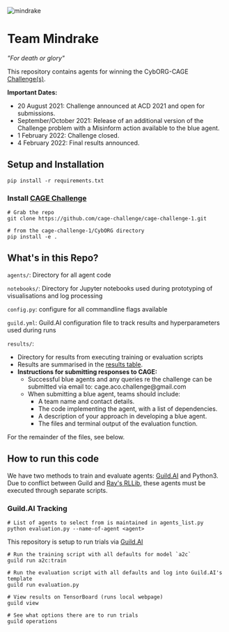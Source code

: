 
![mindrake](https://user-images.githubusercontent.com/10000317/150498045-b712992c-b569-4654-a35e-65660df3f795.png)

# Team Mindrake
*"For death or glory"*


This repository contains agents for winning the CybORG-CAGE [Challenge(s)](https://github\.com/cage\-challenge/cage\-challenge\-1/tree/main/CybORG).

**Important Dates:**

- 20 August 2021: Challenge announced at ACD 2021 and open for submissions\.
- September/October 2021: Release of an additional version of the Challenge problem with a Misinform action available to the blue agent\.
- 1 February 2022: Challenge closed\.
- 4 February 2022: Final results announced\.

## Setup and Installation

```
pip install -r requirements.txt
```

### Install [CAGE Challenge](https://github.com/cage-challenge/cage-challenge-1)

```
# Grab the repo
git clone https://github.com/cage-challenge/cage-challenge-1.git

# from the cage-challenge-1/CybORG directory
pip install -e .
```


## What's in this Repo?

`agents/`: Directory for all agent code

`notebooks/`: Directory for Jupyter notebooks used during prototyping of visualisations and log processing

`config.py`: configure for all commandline flags available

`guild.yml`: Guild.AI configuration file to track results and hyperparameters used during runs


`results/`:

- Directory for results from executing training or evaluation scripts
- Results are summarised in the [results table](results.MD).
- **Instructions for submitting responses to CAGE:**
	- Successful blue agents and any queries re the challenge can be submitted via email to: cage\.aco\.challenge@gmail\.com
	- When submitting a blue agent, teams should include:
		- A team name and contact details\.
		- The code implementing the agent, with a list of dependencies\.
		- A description of your approach in developing a blue agent\.
		- The files and terminal output of the evaluation function\.

For the remainder of the files, see below.



## How to run this code

We have two methods to train and evaluate agents: [Guild.AI](https://guild.ai/) and Python3. Due to conflict between Guild and [Ray's RLLib](https://docs.ray.io/en/latest/rllib-algorithms.html), these agents must be executed through separate scripts.

### Guild.AI Tracking

```
# List of agents to select from is maintained in agents_list.py
python evaluation.py --name-of-agent <agent>
```

This repository is setup to run trials via [Guild.AI](https://my.guild.ai/)

```
# Run the training script with all defaults for model `a2c`
guild run a2c:train

# Run the evaluation script with all defaults and log into Guild.AI's template
guild run evaluation.py

# View results on TensorBoard (runs local webpage)
guild view

# See what options there are to run trials
guild operations
```





